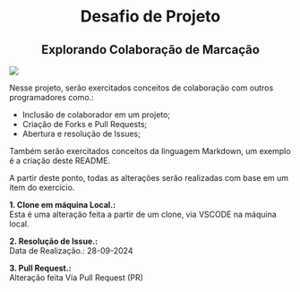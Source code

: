 <h1 align=center> Desafio de Projeto </h1>
<h2 align=center> Explorando Colaboração de Marcação</h2>

<img align=center, src=https://media4.giphy.com/media/v1.Y2lkPTc5MGI3NjExYmFlcTBwbjVpbzZmM203NTI5d3d1M2wzd3ZkaDZ2cWNuaWduNjl0ayZlcD12MV9pbnRlcm5hbF9naWZfYnlfaWQmY3Q9Zw/10zxDv7Hv5RF9C/giphy.webp></img>

Nesse projeto, serão exercitados conceitos de colaboração com outros programadores como.:
- Inclusão de colaborador em um projeto;
- Criação de Forks e Pull Requests;
- Abertura e resolução de Issues;

Também serão exercitados conceitos da linguagem Markdown, um exemplo é a criação deste README.

A partir deste ponto, todas as alterações serão realizadas com base em um item do exercício.

**1. Clone em máquina Local.:<br>**
Esta é uma alteração feita a partir de um clone, via VSCODE na máquina local.

**2. Resolução de Issue.:<br>**
Data de Realização.: 28-09-2024

**3. Pull Request.:**<br>
Alteração feita Via Pull Request (PR)
